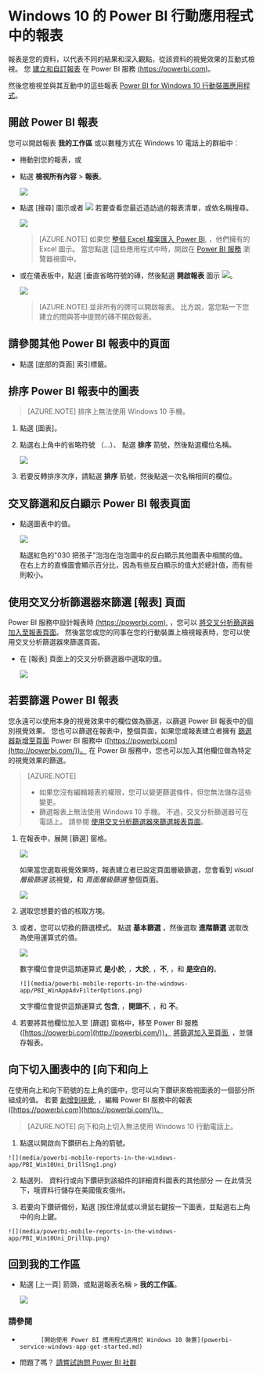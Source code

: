 <properties 
   pageTitle="Windows 10 的 Power BI 行動應用程式中的報表"
   description="深入了解 Windows 10，Power BI 行動應用程式中檢視報表。 Power BI 服務，來建立報表，然後在行動應用程式互動。 "
   services="powerbi" 
   documentationCenter="" 
   authors="maggiesMSFT" 
   manager="erikre" 
   backup=""
   editor=""
   tags=""
   qualityFocus="no"
   qualityDate=""/>
 
<tags
   ms.service="powerbi"
   ms.devlang="NA"
   ms.topic="article"
   ms.tgt_pltfrm="NA"
   ms.workload="powerbi"
   ms.date="10/12/2016"
   ms.author="maggies"/>
# <a name="reports-in-the-power-bi-mobile-app-for-windows-10"></a>Windows 10 的 Power BI 行動應用程式中的報表

報表是您的資料，以代表不同的結果和深入觀點，從該資料的視覺效果的互動式檢視。 您 [建立和自訂報表](powerbi-service-create-a-new-report.md) 在 Power BI 服務 [(https://powerbi.com)](https://powerbi.com)。

然後您檢視並與其互動中的這些報表 [Power BI for Windows 10 行動裝置應用程式](powerbi-mobile-win10phone-app-get-started.md)。

## <a name="open-a-power-bi-report"></a>開啟 Power BI 報表

您可以開啟報表 **我的工作區** 或以數種方式在 Windows 10 電話上的群組中︰ 

-   捲動到您的報表，或 
-   點選 **檢視所有內容** > **報表**。 
    
    ![](media/powerbi-mobile-reports-in-the-windows-app/power-bi-windows-10-reports-home.png)

-   點選 [搜尋] 圖示或者 ![](media/powerbi-mobile-reports-in-the-windows-app/power-bi-ipad-search-icon.png) 若要查看您最近造訪過的報表清單，或依名稱搜尋。

    ![](media/powerbi-mobile-reports-in-the-windows-app/power-bi-windows-10-search-page.png)

    > [AZURE.NOTE]  如果您 [整個 Excel 檔案匯入 Power BI](powerbi-bring-in-whole-excel-files.md), ，他們擁有的 Excel 圖示。 當您點選 [這些應用程式中時，開啟在 [Power BI 服務](https://powerbi.com) 瀏覽器視窗中。

-   或在儀表板中，點選 [垂直省略符號的磚，然後點選 **開啟報表** 圖示 ![](media/powerbi-mobile-reports-in-the-windows-app/PBI_Win10app_OpenRptIcon.png)。

    ![](media/powerbi-mobile-reports-in-the-windows-app/pbi_win10ph_tileellips.png)

    > [AZURE.NOTE]  並非所有的牌可以開啟報表。 比方說，當您點一下您建立的問與答中提問的磚不開啟報表。   

## <a name="see-other-pages-in-a-power-bi-report"></a>請參閱其他 Power BI 報表中的頁面

-   點選 [底部的頁面] 索引標籤。 

## <a name="sort-a-chart-in-a-power-bi-report"></a>排序 Power BI 報表中的圖表

> [AZURE.NOTE]  排序上無法使用 Windows 10 手機。

1.  點選 [圖表]。 

2.  點選右上角中的省略符號 （...）、 點選 **排序** 箭號，然後點選欄位名稱。

    ![](media/powerbi-mobile-reports-in-the-windows-app/power-bi-windows-10-report-sort.png)

3.  若要反轉排序次序，請點選 **排序** 箭號，然後點選一次名稱相同的欄位。 

## <a name="cross-filter-and-highlight-a-power-bi-report-page"></a>交叉篩選和反白顯示 Power BI 報表頁面

-   點選圖表中的值。

    ![](media/powerbi-mobile-reports-in-the-windows-app/PBI_Win10Uni_XFltrRptSm.png)

    點選紅色的"030 把孩子"泡泡在泡泡圖中的反白顯示其他圖表中相關的值。 在右上方的直條圖會顯示百分比，因為有些反白顯示的值大於總計值，而有些則較小。 

## <a name="use-slicers-to-filter-the-report-page"></a>使用交叉分析篩選器來篩選 [報表] 頁面

Power BI 服務中設計報表時 [(https://powerbi.com)](https://powerbi.com), ，您可以 [將交叉分析篩選器加入至報表頁面](powerbi-service-tutorial-slicers.md)。 然後當您或您的同事在您的行動裝置上檢視報表時，您可以使用交叉分析篩選器來篩選頁面。

-   在 [報表] 頁面上的交叉分析篩選器中選取的值。

    ![](media/powerbi-mobile-reports-in-the-windows-app/pbi_win10_slicer.png)

## <a name="filter-a-power-bi-report"></a>若要篩選 Power BI 報表

您永遠可以使用本身的視覺效果中的欄位做為篩選，以篩選 Power BI 報表中的個別視覺效果。 您也可以篩選在報表中，整個頁面，如果您或報表建立者擁有 [篩選器新增至頁面](powerbi-service-add-a-filter-to-a-report.md) Power BI 服務中 ([https://powerbi.com](http://powerbi.com/))。 在 Power BI 服務中，您也可以加入其他欄位做為特定的視覺效果的篩選。 

> [AZURE.NOTE]  
> 
> - 如果您沒有編輯報表的權限，您可以變更篩選條件，但您無法儲存這些變更。 
> - 篩選報表上無法使用 Windows 10 手機。 不過，交叉分析篩選器可在電話上。 請參閱 [使用交叉分析篩選器來篩選報表頁面](powerbi-mobile-reports-in-the-windows-app.md#use-slicers-to-filter-the-report-page)。

1. 在報表中，展開 [篩選] 窗格。

    ![](media/powerbi-mobile-reports-in-the-windows-app/PBI_WinAppCollapsFilter.png)

    如果當您選取視覺效果時，報表建立者已設定頁面層級篩選，您會看到 *visual 層級篩選* 該視覺，和 *頁面層級篩選* 整個頁面。

    ![](media/powerbi-mobile-reports-in-the-windows-app/power-bi-windows-10-filter-pane-visual.png)

2. 選取您想要的值的核取方塊。

3. 或者，您可以切換的篩選模式。 點選 **基本篩選** ，然後選取 **進階篩選** 選取改為使用運算式的值。

    ![](media/powerbi-mobile-reports-in-the-windows-app/power-bi-windows-10-filter-type.png)

    數字欄位會提供這類運算式 **是小於**, ，**大於**, ，**不**, ，和 **是空白的**。

       ![](media/powerbi-mobile-reports-in-the-windows-app/PBI_WinAppAdvFilterOptions.png)

    文字欄位會提供這類運算式 **包含**, ，**開頭不**, ，和 **不**。

4.  若要將其他欄位加入至 [篩選] 窗格中，移至 Power BI 服務 ([https://powerbi.com](http://powerbi.com/))， [將篩選加入至頁面](powerbi-service-add-a-filter-to-a-report.md), ，並儲存報表。

## <a name="drill-down-and-up-in-a-chart"></a>向下切入圖表中的 [向下和向上

在使用向上和向下箭號的左上角的圖中，您可以向下鑽研來檢視圖表的一個部分所組成的值。 若要 [新增到視覺](powerbi-service-drill-down-in-a-visualization.md), ，編輯 Power BI 服務中的報表 ([https://powerbi.com](https://powerbi.com/))。

> [AZURE.NOTE]  向下和向上切入無法使用 Windows 10 行動電話上。

1.   點選以開啟向下鑽研右上角的箭號。
   
    ![](media/powerbi-mobile-reports-in-the-windows-app/PBI_Win10Uni_DrillSng1.png)

2.   點選列、 資料行或向下鑽研到該組件的詳細資料圖表的其他部分 — 在此情況下，哦資料行儲存在美國俄亥俄州。

3.   若要向下鑽研備份，點選 [按住滑鼠或以滑鼠右鍵按一下圖表，並點選右上角中的向上鍵。

    ![](media/powerbi-mobile-reports-in-the-windows-app/PBI_Win10Uni_DrillUp.png)

## <a name="go-back-to-my-workspace"></a>回到我的工作區

-  點選 [上一頁] 箭頭，或點選報表名稱 > **我的工作區**。

    ![](media/powerbi-mobile-reports-in-the-windows-app/power-bi-windows-10-report-breadcrumb.png)

### <a name="see-also"></a>請參閱

- 
            [開始使用 Power BI 應用程式適用於 Windows 10 裝置](powerbi-service-windows-app-get-started.md)
- 問題了嗎？ 
            [請嘗試詢問 Power BI 社群](http://community.powerbi.com/)

